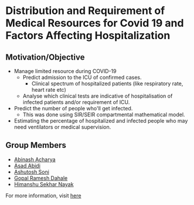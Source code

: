 # Distribution and Requirement of Medical Resources for Covid 19 and Factors Affecting Hospitalization

## Motivation/Objective

- Manage limited resource during COVID-19
  - Predict admission to the ICU of confirmed cases.
    - Clinical spectrum of hospitalized patients (like respiratory rate, heart rate etc)
  - Analyse which clinical tests are indicative of hospitalisation of infected patients and/or requirement of ICU.
- Predict the number of people who'll get infected.
  - This was done using SIR/SEIR compartmental mathematical model.
- Estimating the percentage of hospitalized and infected people who may need ventilators or medical supervision.

## Group Members
- [Abinash Acharya](https://github.com/abinash84)
- [Asad Abidi](https://github.com/asad-abd)
- [Ashutosh Soni](https://github.com/ashutosh952)
- [Gopal Ramesh Dahale](https://github.com/Gopal-Dahale)
- [Himanshu Sekhar Nayak](https://github.com/himanshuhsn)

For more information, visit [here](https://github.com/Gopal-Dahale/Distribution-and-Requirement-of-Medical-Resources-for-Covid-19-and-Factors-Affecting-Hospitalization/blob/main/Project%20Report.pdf)
